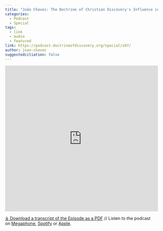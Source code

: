 ```yaml
---
title: "João Chaves: The Doctrine of Christian Discovery's Influence in the Americas Podcast"
categories:
  - Podcast
  - Special
tags:
  - link
  - audio
  - featured
link: https://podcast.doctrineofdiscovery.org/special/s07/
author: joao-chaves
suggestedcitiation: false
---
```

<iframe src="https://playlist.megaphone.fm/?p=AOOOI2818414790" width="100%" height="482" frameborder="0"></iframe>

[⤓ Download a transcript of the Episode as a PDF](https://podcast.doctrineofdiscovery.org/assets/pdfs/special/07-Joao-Chaves-Influence-in-the-Americas.pdf) //  Listen to the podcast on [Megaphone](https://goodfaithmedia.org/doctrine-of-christian-discovery/), [Spotify](https://open.spotify.com/show/4VnMhbq2UJbu3fdehsQ66I) or [Apple](https://podcasts.apple.com/us/podcast/doctrine-of-christian-discovery/id1729219360). 

